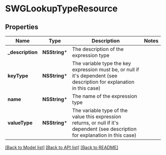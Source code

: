 # SWGLookupTypeResource

## Properties
Name | Type | Description | Notes
------------ | ------------- | ------------- | -------------
**_description** | **NSString*** | The description of the expression type | 
**keyType** | **NSString*** | The variable type the key expression must be, or null if it&#39;s dependent (see description for explanation in this case) | 
**name** | **NSString*** | The name of the expression type | 
**valueType** | **NSString*** | The variable type of the value this expression returns, or null if it&#39;s dependent (see description for explanation in this case) | 

[[Back to Model list]](../README.md#documentation-for-models) [[Back to API list]](../README.md#documentation-for-api-endpoints) [[Back to README]](../README.md)


